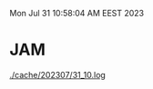 Mon Jul 31 10:58:04 AM EEST 2023
# JAM
<a href='./cache/202307/31_10.log'>./cache/202307/31_10.log</a>
